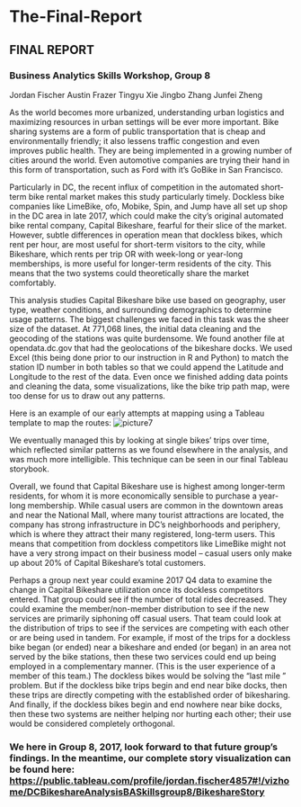 # The-Final-Report

## FINAL REPORT
### Business Analytics Skills Workshop, Group 8

Jordan Fischer
Austin Frazer
Tingyu Xie
Jingbo Zhang
Junfei Zheng

As the world becomes more urbanized, understanding urban logistics and maximizing resources in urban settings will be ever more important. Bike sharing systems are a form of public transportation that is cheap and environmentally friendly; it also lessens traffic congestion and even improves public health. They are being implemented in a growing number of cities around the world. Even automotive companies are trying their hand in this form of transportation, such as Ford with it’s GoBike  in San Francisco.

Particularly in DC, the recent influx  of competition in the automated short-term bike rental market makes this study particularly timely. Dockless bike companies like LimeBike, ofo, Mobike, Spin, and Jump have all set up shop in the DC area in late 2017, which could make the city’s original automated bike rental company, Capital Bikeshare, fearful for their slice of the market. However, subtle differences in operation mean that dockless bikes, which rent per hour, are most useful for short-term visitors to the city, while Bikeshare, which rents per trip OR with week-long or year-long memberships, is more useful for longer-term residents of the city. This means that the two systems could theoretically share the market comfortably. 

This analysis studies Capital Bikeshare bike use based on geography, user type, weather conditions, and surrounding demographics to determine usage patterns. The biggest challenges we faced in this task was the sheer size of the dataset. At 771,068 lines, the initial data cleaning and the geocoding of the stations was quite burdensome. We found another file at opendata.dc.gov that had the geolocations of the bikeshare docks. We used Excel (this being done prior to our instruction in R and Python) to match the station ID number in both tables so that we could append the Latitude and Longitude to the rest of the data. Even once we finished adding data points and cleaning the data, some visualizations, like the bike trip path map, were too dense for us to draw out any patterns.

Here is an example of our early attempts at mapping using a Tableau template to map the routes:
![picture7](https://user-images.githubusercontent.com/21350380/32204546-3fa7a4c6-bdc0-11e7-9c8b-b16d104439f1.png)

We eventually managed this by looking at single bikes’ trips over time, which reflected similar patterns as we found elsewhere in the analysis, and was much more intelligible. This technique can be seen in our final Tableau storybook. 

Overall, we found that Capital Bikeshare use is highest among longer-term residents, for whom it is more economically sensible to purchase a year-long membership. While casual users are common in the downtown areas and near the National Mall, where many tourist attractions are located, the company has strong infrastructure in DC’s neighborhoods and periphery, which is where they attract their many registered, long-term users. This means that competition from dockless competitors like LimeBike might not have a very strong impact on their business model – casual users only make up about 20% of Capital Bikeshare’s total customers.  

Perhaps a group next year could examine 2017 Q4 data to examine the change in Capital Bikeshare utilization once its dockless competitors entered.  That group could see if the number of total rides decreased.  They could examine the member/non-member distribution to see if the new services are primarily siphoning off casual users.  That team could look at the distribution of trips to see if the services are competing with each other or are being used in tandem.  For example, if most of the trips for a dockless bike began (or ended) near a bikeshare and ended (or began) in an area not served by the bike stations, then these two services could end up being employed in a complementary manner.  (This is the user experience of a member of this team.)  The dockless bikes would be solving the “last mile ” problem.  But if the dockless bike trips begin and end near bike docks, then these trips are directly competing with the established order of bikesharing.  And finally, if the dockless bikes begin and end nowhere near bike docks, then these two systems are neither helping nor hurting each other; their use would be considered completely orthogonal.

### We here in Group 8, 2017, look forward to that future group’s findings.  In the meantime, our complete story visualization can be found here:  https://public.tableau.com/profile/jordan.fischer4857#!/vizhome/DCBikeshareAnalysisBASkillsgroup8/BikeshareStory






